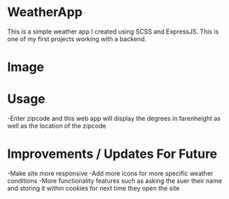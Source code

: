 # WeatherApp
This is a simple weather app I created using SCSS and ExpressJS. This is one of my first projects working with a backend.

# Image


# Usage
-Enter zipcode and this web app will display the degrees in farenheight as well as the location of the zipcode

# Improvements / Updates For Future
-Make site more responsive
-Add more icons for more specific weather conditions
-More functionality features such as asking the suer their name and storing it within cookies for next time they open the site


